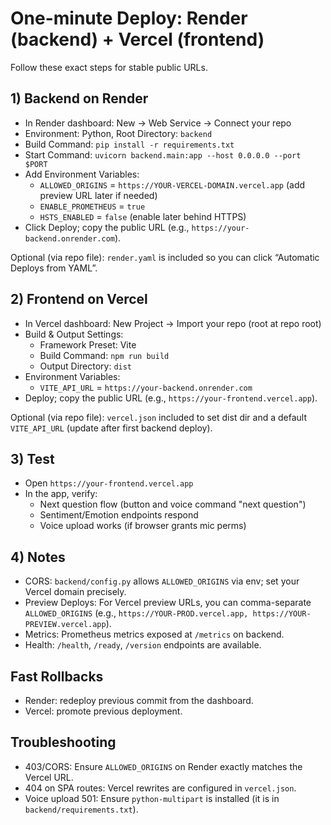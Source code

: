 # One-minute Deploy: Render (backend) + Vercel (frontend)

Follow these exact steps for stable public URLs.

## 1) Backend on Render

- In Render dashboard: New -> Web Service -> Connect your repo
- Environment: Python, Root Directory: `backend`
- Build Command: `pip install -r requirements.txt`
- Start Command: `uvicorn backend.main:app --host 0.0.0.0 --port $PORT`
- Add Environment Variables:
  - `ALLOWED_ORIGINS` = `https://YOUR-VERCEL-DOMAIN.vercel.app` (add preview URL later if needed)
  - `ENABLE_PROMETHEUS` = `true`
  - `HSTS_ENABLED` = `false` (enable later behind HTTPS)
- Click Deploy; copy the public URL (e.g., `https://your-backend.onrender.com`).

Optional (via repo file): `render.yaml` is included so you can click “Automatic Deploys from YAML”.

## 2) Frontend on Vercel

- In Vercel dashboard: New Project -> Import your repo (root at repo root)
- Build & Output Settings:
  - Framework Preset: Vite
  - Build Command: `npm run build`
  - Output Directory: `dist`
- Environment Variables:
  - `VITE_API_URL` = `https://your-backend.onrender.com`
- Deploy; copy the public URL (e.g., `https://your-frontend.vercel.app`).

Optional (via repo file): `vercel.json` included to set dist dir and a default `VITE_API_URL` (update after first backend deploy).

## 3) Test

- Open `https://your-frontend.vercel.app`
- In the app, verify:
  - Next question flow (button and voice command "next question")
  - Sentiment/Emotion endpoints respond
  - Voice upload works (if browser grants mic perms)

## 4) Notes

- CORS: `backend/config.py` allows `ALLOWED_ORIGINS` via env; set your Vercel domain precisely.
- Preview Deploys: For Vercel preview URLs, you can comma-separate `ALLOWED_ORIGINS` (e.g., `https://YOUR-PROD.vercel.app, https://YOUR-PREVIEW.vercel.app`).
- Metrics: Prometheus metrics exposed at `/metrics` on backend.
- Health: `/health`, `/ready`, `/version` endpoints are available.

## Fast Rollbacks
- Render: redeploy previous commit from the dashboard.
- Vercel: promote previous deployment.

## Troubleshooting
- 403/CORS: Ensure `ALLOWED_ORIGINS` on Render exactly matches the Vercel URL.
- 404 on SPA routes: Vercel rewrites are configured in `vercel.json`.
- Voice upload 501: Ensure `python-multipart` is installed (it is in `backend/requirements.txt`).
